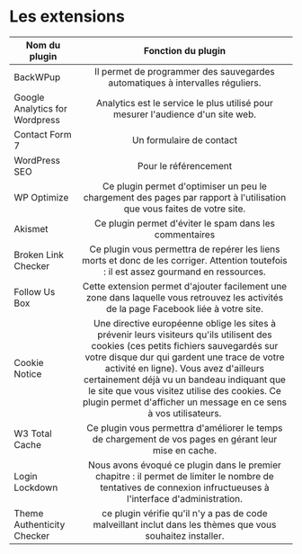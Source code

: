 # Les extensions

|           Nom du plugin        |    Fonction du plugin   |
-|:-: |
BackWPup  |  Il permet de programmer des sauvegardes automatiques à intervalles réguliers. |
| Google Analytics for Wordpress | Analytics est le service le plus utilisé pour mesurer l'audience d'un site web. |
| Contact Form 7 |  Un formulaire de contact        |
| WordPress SEO     |   Pour le référencement        |
| WP Optimize      |     Ce plugin permet d'optimiser un peu le chargement des pages par rapport à l'utilisation que vous faites de votre site.       |
| Akismet     |     Ce plugin permet d'éviter le spam dans les commentaires       |
| Broken Link Checker    |  Ce plugin vous permettra de repérer les liens morts et donc de les corriger. Attention toutefois : il est assez gourmand en ressources.|
| Follow Us Box   |     Cette extension permet d'ajouter facilement une zone dans laquelle vous retrouvez les activités de la page Facebook liée à votre site.      |
| Cookie Notice   |   Une directive européenne oblige les sites à prévenir leurs visiteurs qu'ils utilisent des cookies (ces petits fichiers sauvegardés sur votre disque dur qui gardent une trace de votre activité en ligne). Vous avez d'ailleurs certainement déjà vu un bandeau indiquant que le site que vous visitez utilise des cookies. Ce plugin permet d'afficher un message en ce sens à vos utilisateurs.       |
| W3 Total Cache     |    Ce plugin vous permettra d'améliorer le temps de chargement de vos pages en gérant leur mise en cache.      |
| Login Lockdown    |   Nous avons évoqué ce plugin dans le premier chapitre : il permet de limiter le nombre de tentatives de connexion infructueuses à l'interface d'administration.     |
| Theme Authenticity Checker    |     ce plugin vérifie qu'il n'y a pas de code malveillant inclut dans les thèmes que vous souhaitez installer.    |
